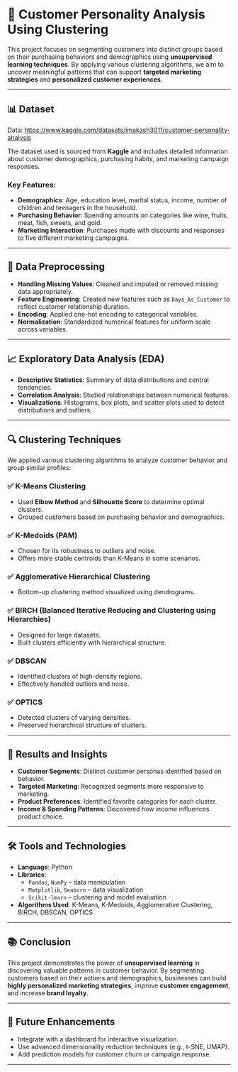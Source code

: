 # 🧠 Customer Personality Analysis Using Clustering

This project focuses on segmenting customers into distinct groups based on their purchasing behaviors and demographics using **unsupervised learning techniques**. By applying various clustering algorithms, we aim to uncover meaningful patterns that can support **targeted marketing strategies** and **personalized customer experiences**.

---

## 📊 Dataset
Data: https://www.kaggle.com/datasets/imakash3011/customer-personality-analysis

The dataset used is sourced from **Kaggle** and includes detailed information about customer demographics, purchasing habits, and marketing campaign responses.

### Key Features:

- **Demographics**: Age, education level, marital status, income, number of children and teenagers in the household.
- **Purchasing Behavior**: Spending amounts on categories like wine, fruits, meat, fish, sweets, and gold.
- **Marketing Interaction**: Purchases made with discounts and responses to five different marketing campaigns.

---

## 🧹 Data Preprocessing

- **Handling Missing Values**: Cleaned and imputed or removed missing data appropriately.
- **Feature Engineering**: Created new features such as `Days_As_Customer` to reflect customer relationship duration.
- **Encoding**: Applied one-hot encoding to categorical variables.
- **Normalization**: Standardized numerical features for uniform scale across variables.

---

## 📈 Exploratory Data Analysis (EDA)

- **Descriptive Statistics**: Summary of data distributions and central tendencies.
- **Correlation Analysis**: Studied relationships between numerical features.
- **Visualizations**: Histograms, box plots, and scatter plots used to detect distributions and outliers.

---

## 🔍 Clustering Techniques

We applied various clustering algorithms to analyze customer behavior and group similar profiles:

### ✅ K-Means Clustering
- Used **Elbow Method** and **Silhouette Score** to determine optimal clusters.
- Grouped customers based on purchasing behavior and demographics.

### ✅ K-Medoids (PAM)
- Chosen for its robustness to outliers and noise.
- Offers more stable centroids than K-Means in some scenarios.

### ✅ Agglomerative Hierarchical Clustering
- Bottom-up clustering method visualized using dendrograms.

### ✅ BIRCH (Balanced Iterative Reducing and Clustering using Hierarchies)
- Designed for large datasets.
- Built clusters efficiently with hierarchical structure.

### ✅ DBSCAN
- Identified clusters of high-density regions.
- Effectively handled outliers and noise.

### ✅ OPTICS
- Detected clusters of varying densities.
- Preserved hierarchical structure of clusters.

---

## 📌 Results and Insights

- **Customer Segments**: Distinct customer personas identified based on behavior.
- **Targeted Marketing**: Recognized segments more responsive to marketing.
- **Product Preferences**: Identified favorite categories for each cluster.
- **Income & Spending Patterns**: Discovered how income influences product choice.

---

## 🛠️ Tools and Technologies

- **Language**: Python
- **Libraries**: 
  - `Pandas`, `NumPy` – data manipulation
  - `Matplotlib`, `Seaborn` – data visualization
  - `Scikit-learn` – clustering and model evaluation
- **Algorithms Used**: K-Means, K-Medoids, Agglomerative Clustering, BIRCH, DBSCAN, OPTICS

---

## 📚 Conclusion

This project demonstrates the power of **unsupervised learning** in discovering valuable patterns in customer behavior. By segmenting customers based on their actions and demographics, businesses can build **highly personalized marketing strategies**, improve **customer engagement**, and increase **brand loyalty**.

---

## 📌 Future Enhancements

- Integrate with a dashboard for interactive visualization.
- Use advanced dimensionality reduction techniques (e.g., t-SNE, UMAP).
- Add prediction models for customer churn or campaign response.

---

